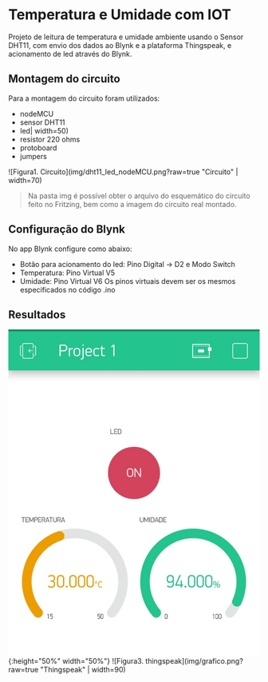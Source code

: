 # Temperatura e Umidade com IOT
Projeto de leitura de temperatura e umidade ambiente usando o Sensor DHT11, com envio dos dados ao Blynk e a plataforma Thingspeak, e acionamento de led através do Blynk.

## Montagem do circuito
Para a montagem do circuito foram utilizados:
  * nodeMCU 
  * sensor DHT11
  * led| width=50)
  * resistor 220 ohms
  * protoboard
  * jumpers
  
![Figura1. Circuito](img/dht11_led_nodeMCU.png?raw=true "Circuito" | width=70)
 > Na pasta img é possível obter o arquivo do esquemático do circuito feito no Fritzing, bem como a imagem do circuito real montado.
 
## Configuração do Blynk
No app Blynk configure como abaixo:
   * Botão para acionamento do led: Pino Digital -> D2 e Modo Switch
   * Temperatura: Pino Virtual V5 
   * Umidade: Pino Virtual V6
Os pinos virtuais devem ser os mesmos especificados no código .ino

## Resultados
![Figura2. blynk](img/blynk.jpeg?raw=true "Blynk"){:height="50%" width="50%"}
![Figura3. thingspeak](img/grafico.png?raw=true "Thingspeak" | width=90)


